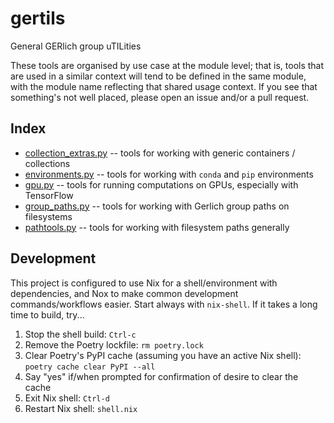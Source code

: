 # gertils
General GERlich group uTILities

These tools are organised by use case at the module level; that is, tools that are used in a similar context will tend to be defined in the same module, with the module name reflecting that shared usage context. If you see that something's not well placed, please open an issue and/or a pull request.

## Index
- [collection_extras.py](collection_extras.py) -- tools for working with generic containers / collections
- [environments.py](./gertils/environments.py) -- tools for working with `conda` and `pip` environments
- [gpu.py](./gertils/gpu.py) -- tools for running computations on GPUs, especially with TensorFlow
- [group_paths.py](./gertils/group_paths.py) -- tools for working with Gerlich group paths on filesystems
- [pathtools.py](./gertils/pathtools.py) -- tools for working with filesystem paths generally

## Development
This project is configured to use Nix for a shell/environment with dependencies, and Nox to make common development commands/workflows easier. Start always with `nix-shell`. If it takes a long time to build, try...
1. Stop the shell build: `Ctrl-c`
1. Remove the Poetry lockfile: `rm poetry.lock`
1. Clear Poetry's PyPI cache (assuming you have an active Nix shell): `poetry cache clear PyPI --all`
1. Say "yes" if/when prompted for confirmation of desire to clear the cache
1. Exit Nix shell: `Ctrl-d`
1. Restart Nix shell: `shell.nix`

